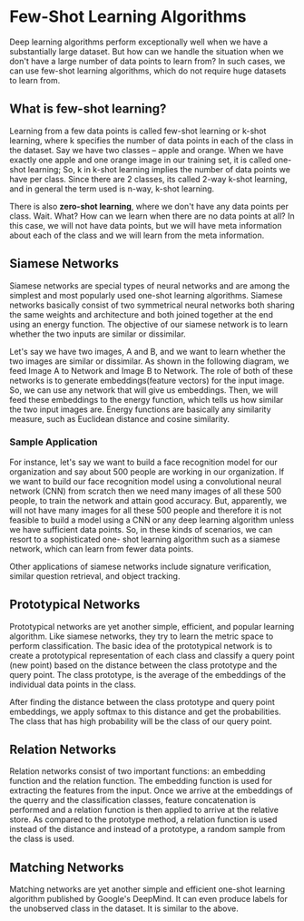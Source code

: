 # Few-Shot Learning Algorithms
Deep learning algorithms perform exceptionally well when we have a substantially large dataset. But how can we handle the situation when we don't have a large
number of data points to learn from? In such cases, we can use few-shot learning algorithms, which do not require huge datasets to learn from.

## What is few-shot learning?
Learning from a few data points is called few-shot learning or k-shot learning, where k specifies the number of data points in each of the class in the dataset.
Say we have two classes – apple and orange. When we have exactly one apple and one orange image in our training set, it is called one-shot learning;
So, k in k-shot learning implies the number of data points we have per class. Since there are 2 classes, its called 2-way k-shot learning, and in general 
the term used is n-way, k-shot learning. 

There is also **zero-shot learning**, where we don't have any data points per class. Wait. What? How can we learn when there are no data points at all? In this 
case, we will not have data points, but we will have meta information about each of the class and we will learn from the meta information.

## Siamese Networks
Siamese networks are special types of neural networks and are among the simplest and most popularly used one-shot learning algorithms. 
Siamese networks basically consist of two symmetrical neural networks both sharing the same weights and architecture and both joined together at the end using an
energy function. The objective of our siamese network is to learn whether the two inputs are similar or dissimilar.

Let's say we have two images, A and B, and we want to learn whether the two images are similar or dissimilar. As shown in the following diagram, we feed Image A
to Network and Image B to Network. The role of both of these networks is to generate embeddings(feature vectors) for the input image. So, we can use any network 
that will give us embeddings. Then, we will feed these embeddings to the energy function, which tells us how similar the two input images are. Energy functions are
basically any similarity measure, such as Euclidean distance and cosine similarity.

### Sample Application
For instance, let's say we want to build a face recognition model for our organization and say about 500 people are working in our organization. If we want to 
build our face recognition model using a convolutional neural network (CNN) from scratch then we need many images of all these 500 people, to train the network and
attain good accuracy. But, apparently, we will not have many images for all these 500 people and therefore it is not feasible to build a model using a CNN or any 
deep learning algorithm unless we have sufficient data points. So, in these kinds of scenarios, we can resort to a sophisticated one- shot learning algorithm such 
as a siamese network, which can learn from fewer data points.

Other applications of siamese networks include signature verification, similar question retrieval, and object tracking. 

## Prototypical Networks
Prototypical networks are yet another simple, efficient, and popular learning algorithm. Like siamese networks, they try to learn the metric space to perform 
classification. The basic idea of the prototypical network is to create a prototypical representation of each class and classify a query point (new point) based on
the distance between the class prototype and the query point. The class prototype, is the average of the embeddings of the individual data points in the class.

After finding the distance between the class prototype and query point embeddings, we apply softmax to this distance and get the probabilities. The class that has
high probability will be the class of our query point.

## Relation Networks
Relation networks consist of two important functions: an embedding function and the relation function. The embedding function is used for extracting the features 
from the input. Once we arrive at the embeddings of the querry and the classification classes, feature concatenation is performed and a relation function is then 
applied to arrive at the relative store. As compared to the prototype method, a relation function is used instead of the distance and instead of a prototype, a 
random sample from the class is used.

## Matching Networks
Matching networks are yet another simple and efficient one-shot learning algorithm published by Google's DeepMind.  It can even produce labels for the unobserved 
class in the dataset. It is similar to the above. 









